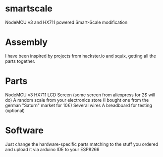 # smartscale
NodeMCU v3 and HX711 powered Smart-Scale modification

# Assembly
I have been inspired by projects from hackster.io and squix, getting all the parts together.

# Parts
NodeMCU v3
HX711
LCD Screen (some screen from aliexpress for 2$ will do)
A random scale from your electronics store (I bought one from the german "Saturn" market for 10€)
Several wires
A breadboard for testing (optional)

# Software
Just change the hardware-specific parts matching to the stuff you ordered and upload it via arduino IDE to your ESP8266
